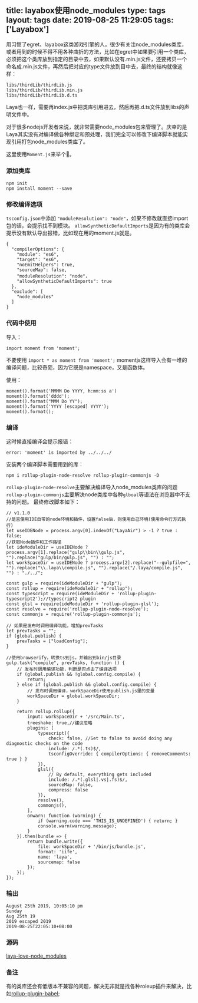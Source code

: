 title: layabox使用node_modules
type: tags
layout: tags
date: 2019-08-25 11:29:05
tags: ['Layabox']
---
用习惯了egret、layabox这类游戏引擎的人，很少有关注node_modules类库，或者用到的时候不得不用各种曲折的方法，比如在egret中如果要引用一个类库，必须把这个类库放到指定的目录中去，如果默认没有.min.js文件，还要拷贝一个命名成.min.js文件，再然后把对应的type文件放到目中去，最终的结构就像这样：
```
libs/thirdLib/thirdLib.js
libs/thirdLib/thirdLib.min.js
libs/thirdLib/thirdLib.d.ts
```

Laya也一样，需要再index.js中把类库引用进去，然后再把.d.ts文件放到libs的声明文件中。

对于很多nodejs开发者来说，就非常需要node_modules包来管理了。庆幸的是Laya其实没有对编译做各种绑定和预处理，我们完全可以修改下编译脚本就能实现引用打包node_modules类库了。

这里使用<code>Moment.js</code>来举个🌰。
<!-- more -->
### 添加类库
```
npm init
npm install moment --save
```

### 修改编译选项
`tsconfig.json`中添加
`"moduleResolution": "node"`，如果不修改就直接import包的话，会提示找不到模块。
`allowSyntheticDefaultImports`是因为有的类库会提示没有默认导出报错，比如现在用的moment.js就是。
```
{
  "compilerOptions": {
    "module": "es6",
    "target": "es6",
    "noEmitHelpers": true,
    "sourceMap": false,
    "moduleResolution": "node"，
    "allowSyntheticDefaultImports": true
  },
  "exclude": [
    "node_modules"
  ]
}
```

### 代码中使用
导入：
```
import moment from 'moment';
```
不要使用 `import * as moment from 'moment';` momentjs这样导入会有一堆的编译问题，比较奇葩，因为它既是namespace，又是函数体。

使用：
```
moment().format('MMMM Do YYYY, h:mm:ss a')
moment().format('dddd');
moment().format("MMM Do YY");
moment().format('YYYY [escaped] YYYY');
moment().format();
```

### 编译
这时候直接编译会提示报错：
```
error: 'moment' is imported by ../../../
```
安装两个编译脚本需要用到的库：
```
npm i rollup-plugin-node-resolve rollup-plugin-commonjs -D
```
`rollup-plugin-node-resolve`主要解决编译导入node_modules类库的问题
`rollup-plugin-commonjs`主要解决node类库中各种`glboal`等语法在浏览器中不支持的问题。
最终修改脚本如下：
```
// v1.1.0
//是否使用IDE自带的node环境和插件，设置false后，则使用自己环境(使用命令行方式执行)
let useIDENode = process.argv[0].indexOf("LayaAir") > -1 ? true : false;
//获取Node插件和工作路径
let ideModuleDir = useIDENode ? process.argv[1].replace("gulp\\bin\\gulp.js", "").replace("gulp/bin/gulp.js", "") : "";
let workSpaceDir = useIDENode ? process.argv[2].replace("--gulpfile=", "").replace("\\.laya\\compile.js", "").replace("/.laya/compile.js", "") : "./../";

const gulp = require(ideModuleDir + "gulp");
const rollup = require(ideModuleDir + "rollup");
const typescript = require(ideModuleDir + 'rollup-plugin-typescript2');//typescript2 plugin
const glsl = require(ideModuleDir + 'rollup-plugin-glsl');
const resolve = require('rollup-plugin-node-resolve');
const commonjs = require('rollup-plugin-commonjs');

// 如果是发布时调用编译功能，增加prevTasks
let prevTasks = "";
if (global.publish) {
	prevTasks = ["loadConfig"];
}

//使用browserify，转换ts到js，并输出到bin/js目录
gulp.task("compile", prevTasks, function () {
	// 发布时调用编译功能，判断是否点击了编译选项
	if (global.publish && !global.config.compile) {
		return;
	} else if (global.publish && global.config.compile) {
		// 发布时调用编译，workSpaceDir使用publish.js里的变量
		workSpaceDir = global.workSpaceDir;
	}

	return rollup.rollup({
		input: workSpaceDir + '/src/Main.ts',
		treeshake: true,//建议忽略
		plugins: [
			typescript({
				check: false, //Set to false to avoid doing any diagnostic checks on the code
				include: /.*(.ts)$/,
				tsconfigOverride: { compilerOptions: { removeComments: true } }
			}),
			glsl({
				// By default, everything gets included
				include: /.*(.glsl|.vs|.fs)$/,
				sourceMap: false,
				compress: false
			}),
			resolve(),
			commonjs(),
		],
		onwarn: function (warning) {
			if (warning.code === 'THIS_IS_UNDEFINED') { return; }
			console.warn(warning.message);
		}
	}).then(bundle => {
		return bundle.write({
			file: workSpaceDir + '/bin/js/bundle.js',
			format: 'iife',
			name: 'laya',
			sourcemap: false
		});
	});
});
```

### 输出
```
August 25th 2019, 10:05:10 pm
Sunday
Aug 25th 19
2019 escaped 2019
2019-08-25T22:05:10+08:00
```
### 源码
[laya-love-node_modules](https://github.com/daichangxin/laya-love-node_modules)

### 备注
有的类库还会有低版本不兼容的问题，解决无非就是找各种roleup插件来解决，比如[rollup-plugin-babel](https://github.com/rollup/rollup-plugin-babel);